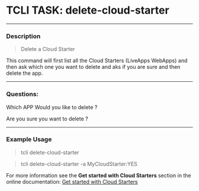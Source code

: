 # TCLI TASK: delete-cloud-starter

---
### Description
> Delete a Cloud Starter 

This command will first list all the Cloud Starters (LiveApps WebApps) and then ask which one you want to delete and aks if you are sure and then delete the app.

---
### Questions:

Which APP Would you like to delete ?

Are you sure you want to delete <APP>?

---
### Example Usage
> tcli delete-cloud-starter

> tcli delete-cloud-starter -a MyCloudStarter:YES

For more information see the **Get started with Cloud Starters** section in the online documentation:
[Get started with Cloud Starters](../tutorials/003_Get_Started_With_Cloud_Starters.md)
